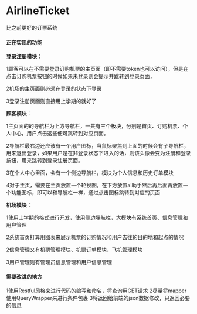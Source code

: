 # AirlineTicket
比之前更好的订票系统



#### 正在实现的功能

**登录注册模块**：

1顾客可以在不需要登录订购机票的主页面（即不需要token也可以访问），但是在点击订购机票按钮的时候如果未登录则会提示并跳转到登录页面，

2机场的主页面则必须在登录的状态下登录

3登录注册页面则直接用上学期的就好了

**顾客模块**：

1主页面的的导航栏为上方导航栏，一共有三个板块，分别是首页、订购机票、个人中心，用户点击这些便可跳转到对应页面。

2导航栏最右边还应该有一个用户图标，当鼠标聚焦到上面的时候会有子导航栏，用来退出登录，如果用户是在非登录状态下进入的话，则该头像会变为注册和登录按钮，用来跳转到登录注册页面。

3在个人中心里面，会有一个侧边导航栏，模块为个人信息和历史订单模块

4对于主页，需要在主页放置一个轮换图，在下方放置ai助手然后再后面再放置一个功能图标，即可以和导航栏一样，通过点击图标跳转到对应的页面

**机场模块**：

1使用上学期的格式进行开发，使用侧边导航栏，大模块有系统首页、信息管理和用户管理

2系统首页打算用图表来展示机票的订购情况和用户去往的目的地和起点的情况

2信息管理又有机票管理模块、机票订单模块、飞机管理模块

3用户管理则有管理员信息管理和用户信息管理

#### 需要改进的地方

1使用Restful风格来进行代码的编写和命名，将查询用GET请求
2尽量将mapper使用QueryWrapper来进行条件包裹
3将返回给前端的json数据修改，只返回必要的信息
